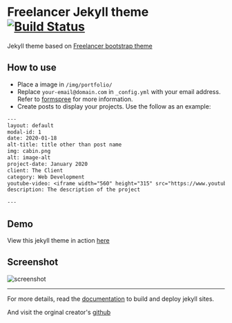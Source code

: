 Freelancer Jekyll theme  [![Build Status](https://api.travis-ci.org/jeromelachaud/freelancer-theme.svg?branch=master)](https://travis-ci.org/jeromelachaud/freelancer-theme/) 
=========================

Jekyll theme based on [Freelancer bootstrap theme ](http://startbootstrap.com/template-overviews/freelancer/)

## How to use
 - Place a image in `/img/portfolio/`
 - Replace `your-email@domain.com` in `_config.yml` with your email address. Refer to [formspree](http://formspree.io/) for more information.
 - Create posts to display your projects. Use the follow as an example:
```txt
---
layout: default
modal-id: 1
date: 2020-01-18
alt-title: title other than post name
img: cabin.png
alt: image-alt
project-date: January 2020
client: The Client
category: Web Development
youtube-video: <iframe width="560" height="315" src="https://www.youtube.com/embed/1DcfSf4Fniw" title="YouTube video player" frameborder="0" allow="accelerometer; autoplay; clipboard-write; encrypted-media; gyroscope; picture-in-picture" allowfullscreen></iframe>
description: The description of the project

---
```

## Demo
View this jekyll theme in action [here](https://jeromelachaud.com/freelancer-theme)

## Screenshot
![screenshot](https://raw.githubusercontent.com/jeromelachaud/freelancer-theme/master/screenshot.png)

---------
For more details, read the [documentation](http://jekyllrb.com/) to build and deploy jekyll sites.

And visit the orginal creator's [github](https://github.com/jeromelachaud/freelancer-theme)
